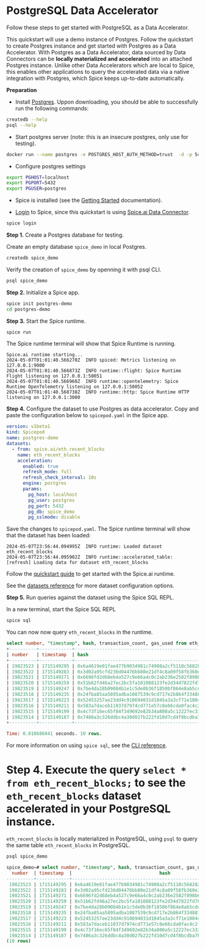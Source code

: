 # PostgreSQL Data Accelerator

Follow these steps to get started with PostgreSQL as a Data Accelerator.

This quickstart will use a demo instance of Postgres. Follow the quickstart to create Postgres instance and get started with Postgres as a Data Accelerator. With Postgres as a Data Accelerator, data sourced by Data Connectors can be **locally materialized and accelerated** into an attached Postgres instance. Unlike other Data Accelerators which are local to Spice, this enables other applications to query the accelerated data via a native integration with Postgres, which Spice keeps up-to-date automatically.

**Preparation**

- Install [Postgres](https://www.postgresql.org/download/). Uppon downloading, you should be able to successfully run the following commands:

```bash
createdb --help
psql --help
```

- Start postgres server (note: this is an insecure postgres, only use for testing).

```bash
docker run --name postgres -e POSTGRES_HOST_AUTH_METHOD=trust  -d -p 5432:5432 postgres
```

- Configure postgres settings

```bash
export PGHOST=localhost
export PGPORT=5432
export PGUSER=postgres
```

- Spice is installed (see the [Getting Started](https://docs.spiceai.org/getting-started) documentation).

- [Login](https://docs.spiceai.org/cli/reference/login) to Spice, since this quickstart is using [Spice.ai Data Connector](https://docs.spiceai.org/data-connectors/spiceai).

```bash
spice login
```

**Step 1.** Create a Postgres database for testing.

Create an empty database `spice_demo` in local Postgres.

```bash
createdb spice_demo
```

Verify the creation of `spice_demo` by openning it with psql CLI.

```bash
psql spice_demo
```

**Step 2.** Initialize a Spice app.

```bash
spice init postgres-demo
cd postgres-demo
```

**Step 3.** Start the Spice runtime.

```bash
spice run
```

The Spice runtime terminal will show that Spice Runtime is running.

```
Spice.ai runtime starting...
2024-05-07T01:01:40.566270Z  INFO spiced: Metrics listening on 127.0.0.1:9000
2024-05-07T01:01:40.566873Z  INFO runtime::flight: Spice Runtime Flight listening on 127.0.0.1:50051
2024-05-07T01:01:40.566960Z  INFO runtime::opentelemetry: Spice Runtime OpenTelemetry listening on 127.0.0.1:50052
2024-05-07T01:01:40.568738Z  INFO runtime::http: Spice Runtime HTTP listening on 127.0.0.1:3000
```

**Step 4.** Configure the dataset to use Postgres as data accelerator. Copy and paste the configuration below to `spicepod.yaml` in the Spice app.

```yaml
version: v1beta1
kind: Spicepod
name: postgres-demo
datasets:
  - from: spice.ai/eth.recent_blocks
    name: eth_recent_blocks
    acceleration:
      enabled: true
      refresh_mode: full
      refresh_check_interval: 10s
      engine: postgres
      params:
        pg_host: localhost
        pg_user: postgres
        pg_port: 5432
        pg_db: spice_demo
        pg_sslmode: disable
```

Save the changes to `spicepod.yaml`. The Spice runtime terminal will show that the dataset has been loaded:

```
2024-05-07T23:56:44.094995Z  INFO runtime: Loaded dataset eth_recent_blocks
2024-05-07T23:56:44.095902Z  INFO runtime::accelerated_table: [refresh] Loading data for dataset eth_recent_blocks
```

Follow the [quickstart guide](https://docs.spiceai.org/getting-started) to get started with the Spice.ai runtime.

See the [datasets reference](https://docs.spiceai.org/reference/spicepod/datasets) for more dataset configuration options.

**Step 5.** Run queries against the dataset using the Spice SQL REPL.

In a new terminal, start the Spice SQL REPL

```bash
spice sql
```

You can now now query `eth_recent_blocks` in the runtime.

```sql
select number, "timestamp", hash, transaction_count, gas_used from eth_recent_blocks order by number desc limit 10;
+----------+------------+--------------------------------------------------------------------+-------------------+----------+
| number   | timestamp  | hash                                                               | transaction_count | gas_used |
+----------+------------+--------------------------------------------------------------------+-------------------+----------+
| 19823523 | 1715149295 | 0x6a4619e01fae477b9034981c74908a2cf5110c56828227971a46b798c5c11f1b | 238               | 15921279 |
| 19823522 | 1715149283 | 0x3d02a95cfd236d04476bb80e21df4c8a09f58fb360e36af63518b3b253203c57 | 108               | 8855119  |
| 19823521 | 1715149271 | 0x6696fd2d68eb4a527c9e66a4c0c2ab236e2582f898b626a016cde57c4b034bd0 | 243               | 26104830 |
| 19823520 | 1715149259 | 0x51b62fd46a27ec2bc5fa101088123fe2d34d7822fd76f88c419c19ffc98ecd43 | 325               | 29984648 |
| 19823519 | 1715149247 | 0x7be4da28b09084b1e1c5de0b36f1850bf864e8ab5cdd37c507ca814ebd9151c6 | 43                | 1607845  |
| 19823518 | 1715149235 | 0x24fba85aa5895adba1087539c9cd717e2b864f334881b94dd88c09c78c8daca4 | 152               | 13537024 |
| 19823517 | 1715149223 | 0x52453257ae23dd4c910694031d1045a3a3cf71e1004446b4e9b5107c5e569cf2 | 202               | 20325159 |
| 19823516 | 1715149211 | 0x583a7daceb11037d7974cd771e57c8e66cda0fac4c2fd552ad0fc3f49a32c093 | 207               | 18527037 |
| 19823515 | 1715149199 | 0x4c73f16ec65f84f349692e82b34a800a5c12227ec33349f7b54ebebf4d7908e8 | 142               | 14151725 |
| 19823514 | 1715149187 | 0x7486a3c326ddbc4a30d027b222fd10d7cd4f8bcdba7bca68541442f6c0b34b2a | 179               | 15232250 |
+----------+------------+--------------------------------------------------------------------+-------------------+----------+

Time: 0.010686041 seconds. 10 rows.
```

For more information on using `spice sql`, see the [CLI reference](https://docs.spiceai.org/cli/reference/sql).

# **Step 4.** Execute the query `select * from eth_recent_blocks;` to see the `eth_recent_blocks` dataset accelerated in your PostgreSQL instance.

`eth_recent_blocks` is locally materialized in PostgreSQL, using `psql` to query the same table `eth_recent_blocks` in PostgreSQL.

```sql
psql spice_demo
```

```sql
spice_demo=# select number, "timestamp", hash, transaction_count, gas_used from eth_recent_blocks order by number desc limit 10;
  number  | timestamp  |                                hash                                | transaction_count | gas_used
----------+------------+--------------------------------------------------------------------+-------------------+----------
 19823523 | 1715149295 | 0x6a4619e01fae477b9034981c74908a2cf5110c56828227971a46b798c5c11f1b |               238 | 15921279
 19823522 | 1715149283 | 0x3d02a95cfd236d04476bb80e21df4c8a09f58fb360e36af63518b3b253203c57 |               108 |  8855119
 19823521 | 1715149271 | 0x6696fd2d68eb4a527c9e66a4c0c2ab236e2582f898b626a016cde57c4b034bd0 |               243 | 26104830
 19823520 | 1715149259 | 0x51b62fd46a27ec2bc5fa101088123fe2d34d7822fd76f88c419c19ffc98ecd43 |               325 | 29984648
 19823519 | 1715149247 | 0x7be4da28b09084b1e1c5de0b36f1850bf864e8ab5cdd37c507ca814ebd9151c6 |                43 |  1607845
 19823518 | 1715149235 | 0x24fba85aa5895adba1087539c9cd717e2b864f334881b94dd88c09c78c8daca4 |               152 | 13537024
 19823517 | 1715149223 | 0x52453257ae23dd4c910694031d1045a3a3cf71e1004446b4e9b5107c5e569cf2 |               202 | 20325159
 19823516 | 1715149211 | 0x583a7daceb11037d7974cd771e57c8e66cda0fac4c2fd552ad0fc3f49a32c093 |               207 | 18527037
 19823515 | 1715149199 | 0x4c73f16ec65f84f349692e82b34a800a5c12227ec33349f7b54ebebf4d7908e8 |               142 | 14151725
 19823514 | 1715149187 | 0x7486a3c326ddbc4a30d027b222fd10d7cd4f8bcdba7bca68541442f6c0b34b2a |               179 | 15232250
(10 rows)
```
